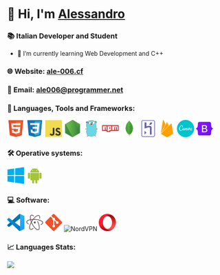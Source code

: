 # 👋 Hi, I'm [Alessandro](https://ale006.cf)</h1>
### 📚 Italian Developer and Student
- 🌱 I’m currently learning Web Development and C++

### 🌐 Website: [ale-006.cf](https://ale-006.cf)

### 📧 Email: [ale006@programmer.net](mailto:ale006@programmer.net)

### 📙 Languages, Tools and Frameworks:
<p>
    <!-- html --> <img src="https://github.com/devicons/devicon/blob/master/icons/html5/html5-original.svg" alt="HTML" height="40">
    <!-- css --> <img src="https://github.com/devicons/devicon/blob/master/icons/css3/css3-original.svg" alt="CSS" height="40">
    <!-- js --> <img src="https://github.com/devicons/devicon/blob/master/icons/javascript/javascript-original.svg" alt="JavaScript" height="40">
    <!-- nodejs --> <img src="https://github.com/devicons/devicon/blob/master/icons/nodejs/nodejs-original.svg" alt="NodeJS" height="40">
    <!-- go --> <img src="https://github.com/devicons/devicon/blob/master/icons/go/go-original.svg" alt="Go" height="40">
    <!-- npm --> <img src="https://github.com/devicons/devicon/blob/master/icons/npm/npm-original-wordmark.svg" alt="npm" height="40">
    <!-- mongodb --> <img src="https://github.com/devicons/devicon/blob/master/icons/mongodb/mongodb-original.svg" alt="MongoDB" height="40">
    <!-- heroku --> <img src="https://github.com/devicons/devicon/blob/master/icons/heroku/heroku-original.svg" alt="Heroku" height="40">
    <!-- firebase --> <img src="https://github.com/devicons/devicon/blob/master/icons/firebase/firebase-plain.svg" alt="Firebase" height="40">
    <!-- canva --> <img src="https://github.com/devicons/devicon/blob/master/icons/canva/canva-original.svg" alt0"Canva" height="40">
    <!-- bootstrap --> <img src="https://github.com/devicons/devicon/blob/master/icons/bootstrap/bootstrap-original.svg" alt="Bootstrap" height="40">
</p>

### 🛠️ Operative systems:
<p>
    <!-- windows --> <img src="https://github.com/devicons/devicon/blob/master/icons/windows8/windows8-original.svg" alt="Windows" height="40">
    <!-- android --> <img src="https://github.com/devicons/devicon/blob/master/icons/android/android-original.svg" alt="Android" height="40">
</p>

### 💻 Software:
<p>
    <!-- vscode --> <img src="https://github.com/devicons/devicon/blob/master/icons/vscode/vscode-original.svg" alt="Visual Studio Code" height="40">
    <!-- atom --> <img src="https://github.com/devicons/devicon/blob/master/icons/atom/atom-original.svg" alt="Atom" height="40">
    <!-- git --> <img src="https://github.com/devicons/devicon/blob/master/icons/git/git-original.svg" alt="Git" height="40">
    <!-- nordvpn --> <img src="https://nordvpn.com/wp-content/uploads/2020/07/favicon-196x196-1.png" alt="NordVPN" height="40">
    <!-- opera --> <img src="https://github.com/devicons/devicon/blob/master/icons/opera/opera-original.svg" alt="Opera" height="40">

### 📈 Languages Stats:
<img src="https://github-readme-stats.vercel.app/api/top-langs?username=ale-006&show_icons=true&locale=en&layout=compact&radius=20">
